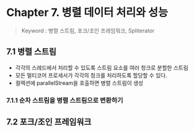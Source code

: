 # Chapter 7. 병렬 데이터 처리와 성능
> Keyword : 병렬 스트림, 포크/조인 프레임워크, Spliterator

## 7.1 병렬 스트림
- 각각의 스레드에서 처리할 수 있도록 스트림 요소를 여러 청크로 분할한 스트림
- 모든 멀티코어 프로세서가 각각의 청크를 처리하도록 할당할 수 있다.
- 컬렉션에 parallelStream을 호출하면 병렬 스트림이 생성

### 7.1.1 순차 스트림을 병렬 스트림으로 변환하기

## 7.2 포크/조인 프레임워크
